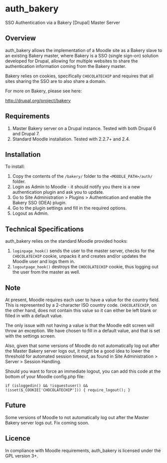 auth_bakery
===========

SSO Authentication via a Bakery [Drupal] Master Server

Overview
--------

auth_bakery allows the implementation of a Moodle site as a Bakery slave to an existing Bakery master, where Bakery is a SSO (single sign-on) solution developed for Drupal, allowing for multiple websites to share the authentication information coming from the Bakery master.

Bakery relies on cookies, specifically ```CHOCOLATECHIP``` and requires that all sites sharing the SSO are to also share a domain.

For more on Bakery, please see here:

http://drupal.org/project/bakery

Requirements
------------

1. Master Bakery server on a Drupal instance. Tested with both Drupal 6 and Drupal 7.
2. Standard Moodle installation. Tested with 2.2.7+ and 2.4.

Installation
------------

To install:

1. Copy the contents of the ```/bakery/``` folder to the ```<MOODLE_PATH>/auth/``` folder.
2. Login as Admin to Moodle - it should notify you there is a new authentication plugin and ask you to update.
3. Go to Site Administration > Plugins > Authentication and enable the Bakery SSO (IDEA) plugin.
4. Go to the plugin settings and fill in the required options.
5. Logout as Admin.

Technical Specifications
------------------------

auth_bakery relies on the standard Moodle provided hooks:

1. ```loginpage_hook()``` sends the user to the master server, checks for the ```CHOCOLATECHIP``` cookie, unpacks it and creates and/or updates the Moodle user and logs them in.
2. ```logoutpage_hook()``` destroys the ```CHOCOLATECHIP``` cookie, thus logging out the user from the master as well.

Note
----

At present, Moodle requires each user to have a value for the country field. This is represented by a 2-character ISO country code. ```CHOCOLATECHIP```, on the other hand, does not contain this value so it can either be left blank or filled in with a default value.

The only issue with not having a value is that the Moodle edit screen will throw an exception. We have chosen to fill in a default value, and that is set with the settings screen.

Also, given that some versions of Moodle do not automatically log out after the Master Bakery server logs out, it might be a good idea to lower the threshold for automated session timeout, as found in Site Administration > Server > Session Handling.

Should you want to force an immediate logout, you can add this code at the bottom of your Moodle config.php file:

```if (isloggedin() && !isguestuser() && !isset($_COOKIE['CHOCOLATECHIP'])) { require_logout(); }```

Future
------

Some versions of Moodle to not automatically log out after the Master Bakery server logs out. Fix coming soon.

Licence
-------

In compliance with Moodle requirements, auth_bakery is licensed under the GPL version 3+.
